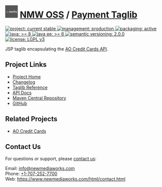 # [<img src="nmw-logo.png" alt="NMW Logo" width="40" height="40">](https://github.com/newmediaworks) [NMW OSS](https://github.com/newmediaworks/nmw-oss) / [Payment Taglib](https://github.com/newmediaworks/nmw-payment-taglib)
<p>
	<a href="https://aoindustries.com/life-cycle#project-current-stable">
		<img src="https://oss.newmediaworks.com/ao-badges/project-current-stable.svg" alt="project: current stable" />
	</a>
	<a href="https://aoindustries.com/life-cycle#management-production">
		<img src="https://oss.newmediaworks.com/ao-badges/management-production.svg" alt="management: production" />
	</a>
	<a href="https://aoindustries.com/life-cycle#packaging-active">
		<img src="https://oss.newmediaworks.com/ao-badges/packaging-active.svg" alt="packaging: active" />
	</a>
	<br />
	<a href="https://docs.oracle.com/javase/8/docs/api/">
		<img src="https://oss.newmediaworks.com/ao-badges/java-8.svg" alt="java: &gt;= 8" />
	</a>
	<a href="https://docs.oracle.com/javaee/6/api/">
		<img src="https://oss.newmediaworks.com/ao-badges/javaee-6.svg" alt="java ee: &gt;= 6" />
	</a>
	<a href="http://semver.org/spec/v2.0.0.html">
		<img src="https://oss.newmediaworks.com/ao-badges/semver-2.0.0.svg" alt="semantic versioning: 2.0.0" />
	</a>
	<a href="https://www.gnu.org/licenses/lgpl-3.0">
		<img src="https://oss.newmediaworks.com/ao-badges/license-lgpl-3.0.svg" alt="license: LGPL v3" />
	</a>
</p>

JSP taglib encapsulating the [AO Credit Cards API](https://github.com/aoindustries/ao-credit-cards-api).

## Project Links
* [Project Home](https://oss.newmediaworks.com/payment-taglib/)
* [Changelog](https://oss.newmediaworks.com/payment-taglib/changelog)
* [Taglib Reference](https://oss.newmediaworks.com/payment-taglib/nmw-payment.tld/)
* [API Docs](https://oss.newmediaworks.com/payment-taglib/apidocs/)
* [Maven Central Repository](https://search.maven.org/artifact/com.newmediaworks/nmw-payment-taglib)
* [GitHub](https://github.com/newmediaworks/nmw-payment-taglib)

## Related Projects
* [AO Credit Cards](https://github.com/aoindustries/ao-credit-cards)

## Contact Us
For questions or support, please [contact us](https://www.newmediaworks.com/html/contact.html):

Email: [info@newmediaworks.com](mailto:info@newmediaworks.com)  
Phone: [+1-707-252-7700](tel:+1-707-252-7700)  
Web: https://www.newmediaworks.com/html/contact.html
